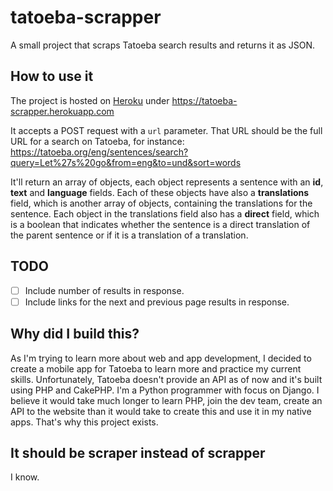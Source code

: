 # tatoeba-scrapper
A small project that scraps Tatoeba search results and returns it as JSON.


## How to use it

The project is hosted on [Heroku](https://heroku.com) under https://tatoeba-scrapper.herokuapp.com

It accepts a POST request with a `url` parameter. That URL should be the full URL for a search on Tatoeba, for instance: https://tatoeba.org/eng/sentences/search?query=Let%27s%20go&from=eng&to=und&sort=words

It'll return an array of objects, each object represents a sentence with an **id**, **text** and **language** fields. Each of these objects have also a **translations** field, which is another array of objects, containing the translations for the sentence. Each object in the translations field also has a **direct** field, which is a boolean that indicates whether the sentence is a direct translation of the parent sentence or if it is a translation of a translation.

## TODO

- [ ] Include number of results in response.
- [ ] Include links for the next and previous page results in response.

## Why did I build this?

As I'm trying to learn more about web and app development, I decided to create a mobile app for Tatoeba to learn more and practice my current skills. Unfortunately, Tatoeba doesn't provide an API as of now and it's built using PHP and CakePHP. I'm a Python programmer with focus on Django. I believe it would take much longer to learn PHP, join the dev team, create an API to the website than it would take to create this and use it in my native apps. That's why this project exists.

## It should be scraper instead of scrapper

I know.
